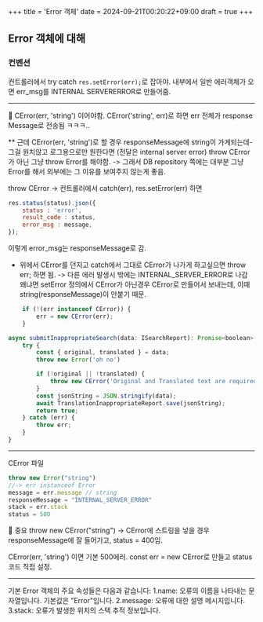 +++
title = 'Error 객체'
date = 2024-09-21T00:20:22+09:00
draft = true
+++
## Error 객체에 대해

### 컨벤션
컨트롤러에서 try catch 
`res.setError(err);`로 잡아야.
내부에서 일반 에러객체가 오면 err_msg를 INTERNAL SERVERERROR로 만들어줌.

---
🍎
CError(err, 'string') 이어야함.
CError('string', err)로 하면 err 전체가 response Message로 전송됨 ㅋㅋㅋ..

** 근데 CError(err, 'string')로 할 경우
responseMessage에 string이 가게되는데- 그걸 원치않고 로그용으로만 원한다면 (전달은 internal server error)
throw CError가 아닌 그냥 throw Error를 해야함.
-> 그래서 DB repository 쪽에는 대부분 그냥 Error를 해서 외부에는 그 이유를 보여주지 않는게 좋음.

throw CError -> 컨트롤러에서 catch(err), res.setError(err) 하면
```js
res.status(status).json({
    status : 'error',
    result_code : status,
    error_msg : message,
});
```
이렇게 error_msg는 responseMessage로 감.

* 위에서 CError를 던지고 catch에서 그대로 CError가 나가게 하고싶으면
throw err; 하면 됨.
-> 다른 에러 발생시 밖에는 INTERNAL_SERVER_ERROR로 나감
왜냐면
setError 정의에서 CError가 아닌경우 CError로 만들어서 보내는데, 이때 string(responseMessage)이 안붙기 때문.
```js
    if (!(err instanceof CError)) {
        err = new CError(err);
    }
```

```js
async submitInappropriateSearch(data: ISearchReport): Promise<boolean> {
	try {
		const { original, translated } = data;
		throw new Error('oh no')

		if (!original || !translated) {
			throw new CError('Original and Translated text are required');
		}
		const jsonString = JSON.stringify(data);
		await TranslationInappropriateReport.save(jsonString);
		return true;
	} catch (err) {
		throw err;
	}
}
```



---
CError 파일
```js
throw new Error("string")
//-> err instanceof Error
message = err.message // string
responseMessage = "INTERNAL_SERVER_ERROR"
stack = err.stack
status = 500
```

💎 중요
throw new CError("string")
-> CError에 스트링을 넣을 경우
responseMessage에 잘 들어가고,
status = 400임.

CError(err, 'string') 이면 기본 500에러.
const err = new CError로 만들고 status 코드 직접 설정.


---
기본
Error 객체의 주요 속성들은 다음과 같습니다:
1.name: 오류의 이름을 나타내는 문자열입니다. 기본값은 "Error"입니다.
2.message: 오류에 대한 설명 메시지입니다.
3.stack: 오류가 발생한 위치의 스택 추적 정보입니다.
